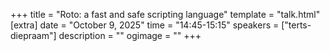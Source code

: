 +++
title = "Roto: a fast and safe scripting language"
template = "talk.html"
[extra]
  date = "October 9, 2025"
  time = "14:45-15:15"
  speakers = ["terts-diepraam"]
  description = ""
  ogimage = ""
+++
